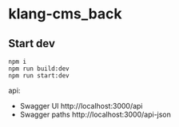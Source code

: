 # klang-cms_back
## Start dev
```
npm i
npm run build:dev
npm run start:dev
```
api:
- Swagger UI http://localhost:3000/api
- Swagger paths http://localhost:3000/api-json
